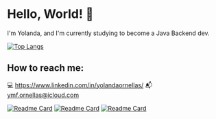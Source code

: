 # Hello, World! 👋
I'm Yolanda, and I'm currently studying to become a Java Backend dev.

[![Top Langs](https://github-readme-stats.vercel.app/api/top-langs/?username=yornellas&layout=compact)](https://github.com/anuraghazra/github-readme-stats)

## How to reach me:
💻 https://www.linkedin.com/in/yolandaornellas/
📬 ymf.ornellas@icloud.com

[![Readme Card](https://github-readme-stats.vercel.app/api/pin/?username=anuraghazra&repo=github-readme-stats)](https://github.com/yornellas/demo-dao-jdbc)
[![Readme Card](https://github-readme-stats.vercel.app/api/pin/?username=anuraghazra&repo=github-readme-stats)](https://github.com/yornellas/shop-order-java-composition)
[![Readme Card](https://github-readme-stats.vercel.app/api/pin/?username=anuraghazra&repo=github-readme-stats)](https://github.com/yornellas/cities-api)


<!---
yornellas/yornellas is a ✨ special ✨ repository because its `README.md` (this file) appears on your GitHub profile.
You can click the Preview link to take a look at your changes.
--->

